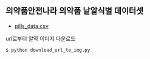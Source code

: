 ## 의약품안전나라 의약품 낱알식별 데이터셋

- [pills_data.csv](https://nedrug.mfds.go.kr/pbp/CCBGA01/getItem?totalPages=4&limit=10&page=2&&openDataInfoSeq=11)

url로부터 알약 이미지 다운로드

```python
$ python download_url_to_img.py
```

